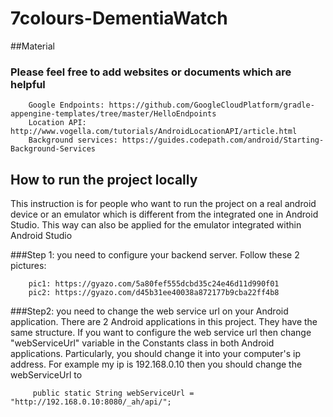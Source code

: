 # 7colours-DementiaWatch

##Material
### Please feel free to add websites or documents which are helpful

		Google Endpoints: https://github.com/GoogleCloudPlatform/gradle-appengine-templates/tree/master/HelloEndpoints
		Location API: http://www.vogella.com/tutorials/AndroidLocationAPI/article.html
		Background services: https://guides.codepath.com/android/Starting-Background-Services

## How to run the project locally
This instruction is for people who want to run the project on a real android device or an emulator which is different from the integrated one in Android Studio. This way can also be applied for the emulator integrated within Android Studio

###Step 1: 
you need to configure your backend server. Follow these 2 pictures:
		
		pic1: https://gyazo.com/5a80fef555dcbd35c24e46d11d990f01
		pic2: https://gyazo.com/d45b31ee40038a872177b9cba22ff4b8
		
###Step2: 
you need to change the web service url on your Android application. There are 2 Android applications in this project. They have the same structure. If you want to configure the web service url then change "webServiceUrl" variable in the Constants class in both Android applications. Particularly, you should change it into your computer's ip address. For example my ip is 192.168.0.10 then you should change the webServiceUrl to 

		 public static String webServiceUrl = "http://192.168.0.10:8080/_ah/api/";
